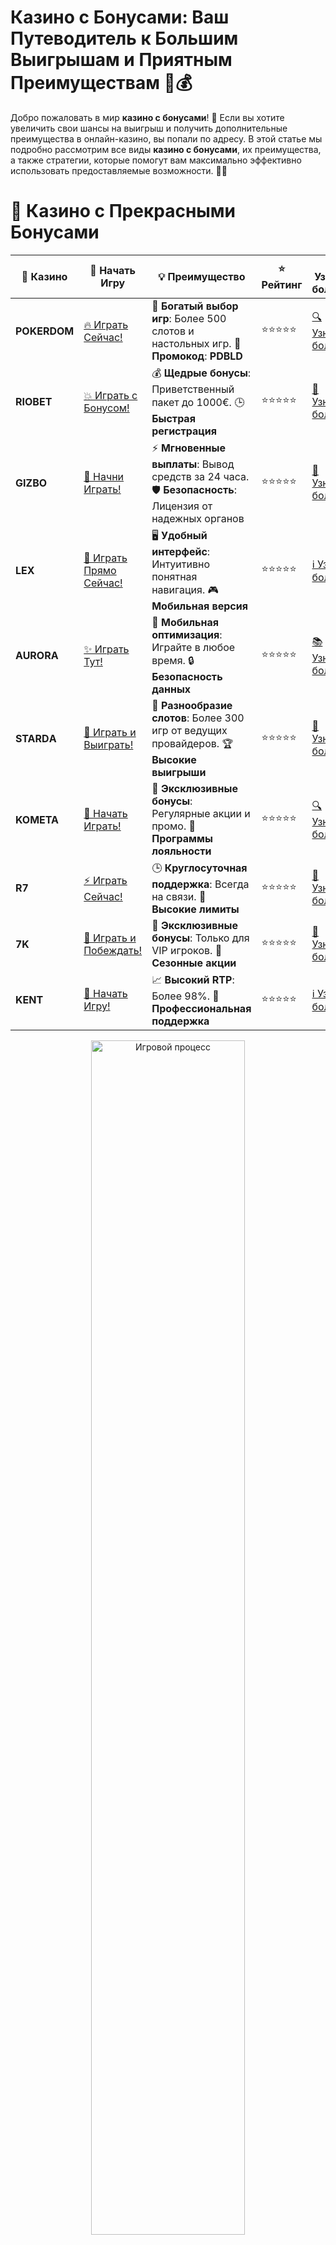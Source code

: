 # **Казино с Бонусами: Ваш Путеводитель к Большим Выигрышам и Приятным Преимуществам 🎰💰**

Добро пожаловать в мир **казино с бонусами**! 🌟 Если вы хотите увеличить свои шансы на выигрыш и получить дополнительные преимущества в онлайн-казино, вы попали по адресу. В этой статье мы подробно рассмотрим все виды **казино с бонусами**, их преимущества, а также стратегии, которые помогут вам максимально эффективно использовать предоставляемые возможности. 🤑🎉

# 🌟 Казино с Прекрасными Бонусами

| 🎲 **Казино** | 🔗 **Начать Игру** | 💡 **Преимущество** | ⭐ **Рейтинг** | 🔗 **Узнать больше** | 🆕 **Новая информация** |
|--------------|---------------------|---------------------|----------------|----------------------|-------------------------|
| **POKERDOM**  | [🔥 Играть Сейчас!](https://brandplay.link/4k77v2yx) | 🎉 **Богатый выбор игр**: Более 500 слотов и настольных игр. 🎁 **Промокод**: **PDBLD** | ⭐⭐⭐⭐⭐ | [🔍 Узнать больше](https://brandplay.link/4k77v2yx) | 🏆 **Победители турниров** получают эксклюзивные подарки! |
| **RIOBET**    | [💥 Играть с Бонусом!](https://brandplay.link/7xBLTPyj) | 💰 **Щедрые бонусы**: Приветственный пакет до 1000€. 🕒 **Быстрая регистрация** | ⭐⭐⭐⭐⭐ | [📖 Узнать больше](https://brandplay.link/7xBLTPyj) | 💬 **Поддержка 24/7** для комфортной игры в любое время! |
| **GIZBO**     | [🚀 Начни Играть!](https://brandplay.link/bprXw4YV) | ⚡ **Мгновенные выплаты**: Вывод средств за 24 часа. 🛡️ **Безопасность**: Лицензия от надежных органов | ⭐⭐⭐⭐⭐ | [📝 Узнать больше](https://brandplay.link/bprXw4YV) | 🔒 **SSL-шифрование** для максимальной безопасности данных игроков. |
| **LEX**       | [💎 Играть Прямо Сейчас!](https://brandplay.link/zW4hdDFV) | 🖥️ **Удобный интерфейс**: Интуитивно понятная навигация. 🎮 **Мобильная версия** | ⭐⭐⭐⭐⭐ | [ℹ️ Узнать больше](https://brandplay.link/zW4hdDFV) | 📱 **Поддержка всех мобильных устройств** для удобства игры в любом месте. |
| **AURORA**    | [✨ Играть Тут!](https://10trafic-stat2.com/click/668546556bcc6313411604bd/6766/13032/subaccount) | 📱 **Мобильная оптимизация**: Играйте в любое время. 🔒 **Безопасность данных** | ⭐⭐⭐⭐⭐ | [📚 Узнать больше](https://10trafic-stat2.com/click/668546556bcc6313411604bd/6766/13032/subaccount) | 🌍 **Международная лицензия** на деятельность в разных странах. |
| **STARDА**    | [🎉 Играть и Выиграть!](https://brandplay.link/fB7xwRFL) | 🎰 **Разнообразие слотов**: Более 300 игр от ведущих провайдеров. 🏆 **Высокие выигрыши** | ⭐⭐⭐⭐⭐ | [🔎 Узнать больше](https://brandplay.link/fB7xwRFL) | 🎉 **Ежемесячные турниры** с крупными призами! |
| **KOMETA**    | [🎁 Начать Играть!](https://brandplay.link/8ZymQJV8) | 🎁 **Эксклюзивные бонусы**: Регулярные акции и промо. 🔄 **Программы лояльности** | ⭐⭐⭐⭐⭐ | [🔍 Узнать больше](https://brandplay.link/8ZymQJV8) | 🌟 **Персонализированные предложения** для долгосрочных игроков. |
| **R7**        | [⚡ Играть Сейчас!](https://brandplay.link/bMd3Yjsw) | 🕒 **Круглосуточная поддержка**: Всегда на связи. 💸 **Высокие лимиты** | ⭐⭐⭐⭐⭐ | [📖 Узнать больше](https://brandplay.link/bMd3Yjsw) | 🎯 **Рейтинг игроков** для лучших участников. |
| **7K**        | [🎯 Играть и Побеждать!](https://brandplay.link/BvQyFShp) | 🌟 **Эксклюзивные бонусы**: Только для VIP игроков. 🎉 **Сезонные акции** | ⭐⭐⭐⭐⭐ | [📝 Узнать больше](https://brandplay.link/BvQyFShp) | 🥇 **Особые привилегии** для постоянных игроков. |
| **KENT**      | [🔑 Начать Игру!](https://brandplay.link/Fv2WP3js) | 📈 **Высокий RTP**: Более 98%. 💼 **Профессиональная поддержка** | ⭐⭐⭐⭐⭐ | [ℹ️ Узнать больше](https://brandplay.link/Fv2WP3js) | 💬 **Поддержка на нескольких языках** для удобства игроков. |

<div align="center"> <img src="https://i.pinimg.com/originals/1d/b3/25/1db325483acbe642c6d4e6fdd73a4988.gif" alt="Игровой процесс" width="70%"> </div>
---

# 🚀 Быстрые Выигрыши и Поддержка

| 🎲 **Казино** | 🔗 **Начать Игру** | 💡 **Преимущество** | ⭐ **Рейтинг** | 🔗 **Узнать больше** | 🆕 **Новая информация** |
|--------------|---------------------|---------------------|----------------|----------------------|-------------------------|
| **GAMA**      | [🎯 Играть Прямо Сейчас!](https://brandplay.link/j6NMKsDz) | 🔍 **Интуитивный интерфейс**: Легкость использования. 🏅 **Престижные турниры** | ⭐⭐⭐⭐☆ | [🔎 Узнать больше](https://brandplay.link/j6NMKsDz) | 🏆 **Турниры с большими призами** каждый месяц. |
| **ONION**     | [💥 Играть и Выигрывать!](https://brandplay.link/zBGRVpQ9) | 🤑 **Низкие ставки**: Идеально для начинающих. 🔄 **Быстрые выводы** | ⭐⭐⭐⭐☆ | [🔍 Узнать больше](https://brandplay.link/zBGRVpQ9) | 🎮 **Казино для новичков** с простыми правилами. |
| **ЧЕМПИОН**   | [🏅 Играть в Турнире!](https://temon-gter.cfd/go/lRq?p80412p304504pcc44t17455) | 🏅 **Лояльная программа**: Награды за активность. 🎁 **Ежемесячные бонусы** | ⭐⭐⭐⭐☆ | [📖 Узнать больше](https://temon-gter.cfd/go/lRq?p80412p304504pcc44t17455) | 🥇 **Турниры и лояльность** — каждый шаг вознаграждается. |
| **VAVADA**    | [🚀 Играть Без Ожидания!](https://vavadapartner.pro/?promo=ea5c9275-6854-4505-94fc-95ab18221945-linkb2) | 🚀 **Быстрая регистрация**: Начните играть мгновенно. 🔐 **Безопасные транзакции** | ⭐⭐⭐⭐☆ | [📝 Узнать больше](https://vavadapartner.pro/?promo=ea5c9275-6854-4505-94fc-95ab18221945-linkb2) | 🏆 **Программа для новых игроков** с бонусами за регистрацию. |
| **FRIENDS**   | [🎉 Играть и Развлекаться!](https://gofriends.mba/linkb2) | 🤝 **Социальные игры**: Играйте с друзьями. 🌐 **Мультиплатформенность** | ⭐⭐⭐⭐☆ | [ℹ️ Узнать больше](https://gofriends.mba/linkb2) | 🎮 **Играйте с друзьями** и зарабатывайте бонусы за совместные действия. |
| **1WIN**      | [⚡ Играть и Выигрывать!](https://brandplay.link/smXVpBbG) | 🏆 **Спортивные ставки**: Широкий выбор видов спорта. 💵 **Высокие коэффициенты** | ⭐⭐⭐⭐☆ | [📚 Узнать больше](https://brandplay.link/smXVpBbG) | ⚽ **Бонусы на спортивные ставки** для активных игроков. |
| **DRIP**      | [💥 Играть Сразу!](https://drp-ircp01.com/c07e6a3db) | 🌐 **Инновационные игры**: Новейшие игровые технологии. 🛡️ **Высокая безопасность** | ⭐⭐⭐⭐☆ | [🔎 Узнать больше](https://drp-ircp01.com/c07e6a3db) | 🔧 **Инновационные функции** для удобства игры. |
| **JOYCASINO** | [🎰 Играть И Побеждать!](https://rpc30.call2me.pro/?/ru/registration?apkpop=0&partner=p24970p3291217pc98f) | 🎁 **Приятные бонусы**: Ежедневные акции и подарки. 🕹️ **Разнообразие игр** | ⭐⭐⭐⭐☆ | [🔍 Узнать больше](https://rpc30.call2me.pro/?/ru/registration?apkpop=0&partner=p24970p3291217pc98f) | 🎉 **Щедрые фриспины** для новых игроков. |
| **PLAYFORTUNA** | [🔥 Играть С Бонусом!](https://fortunapromo.net/alt/playfortuna/registration?0dc4a9362a71feb7e3f165fb8e766f70) | 🎉 **Регулярные акции**: Бонусы, фриспины и многое другое. 🏅 **Турниры** | ⭐⭐⭐⭐☆ | [📚 Узнать больше](https://fortunapromo.net/alt/playfortuna/registration?0dc4a9362a71feb7e3f165fb8e766f70) | 🎯 **Выгодные предложения** на популярные игры. |
| **SYKAA**     | [💸 Играть Сейчас!](https://s-two-way.com/?source=linkb2&pid=30697) | 💸 **Доступные ставки**: Идеально для новичков. 🎁 **Щедрые бонусы** | ⭐⭐⭐⭐☆ | [🔍 Узнать больше](https://s-two-way.com/?source=linkb2&pid=30697) | 💥 **Акции с большими бонусами** для новичков и опытных игроков. |

<div align="center"> <img src="https://schaeffers-cdn.s3.amazonaws.com/images/default-source/schaeffers-cdn-images/default-images/sectors/bigstock-casino-gambling-concept-with-f-369012793.jpg?sfvrsn=493ad806_4" alt="Игровой процесс" width="70%"> </div>
---

# 💸 Казино с Привлекательными Программами Лояльности

| 🎲 **Казино** | 🔗 **Начать Игру** | 💡 **Преимущество** | ⭐ **Рейтинг** | 🔗 **Узнать больше** | 🆕 **Новая информация** |
|--------------|---------------------|---------------------|----------------|----------------------|-------------------------|
| **KOMETA**    | [🎯 Начни Играть!](https://brandplay.link/8ZymQJV8) | 🎁 **Эксклюзивные бонусы**: Регулярные акции и промо. 🔄 **Программы лояльности** | ⭐⭐⭐⭐⭐ | [🔍 Узнать больше](https://brandplay.link/8ZymQJV8) | 🌟 **Персонализированные предложения** для долгосрочных игроков. |
| **1Xslots**   | [🏅 Играть Прямо Сейчас!](https://brandplay.link/hSB1khtr) | 🎉 **Множество акций**: Еженедельные бонусы и турниры. 🛡️ **Безопасность** | ⭐⭐⭐⭐⭐ | [📚 Узнать больше](https://brandplay.link/hSB1khtr) | 🏅 **Награды за активность**: участники программы лояльности получают специальные привилегии. |
| **R7**        | [🚀 Играть Сейчас!](https://brandplay.link/bMd3Yjsw) | 🕒 **Круглосуточная поддержка**: Всегда на связи. 💸 **Высокие лимиты** | ⭐⭐⭐⭐⭐ | [📖 Узнать больше](https://brandplay.link/bMd3Yjsw) | 💬 **VIP-поддержка** для постоянных игроков с приоритетом. |

<div align="center"> <img src="https://i.pinimg.com/originals/1d/b3/25/1db325483acbe642c6d4e6fdd73a4988.gif" alt="Игровой процесс" width="70%"> </div>
---

## Что Такое Казино с Бонусами? 🎁✨

**Казино с бонусами** – это онлайн-платформы, предлагающие специальные бонусные предложения для привлечения новых игроков и поощрения постоянных клиентов. Бонусы могут значительно увеличить ваш игровой банкролл и предоставить дополнительные шансы на выигрыш без дополнительных затрат. 🏆💸

### Основные Типы Казино Бонусов

- **Приветственные Бонусы**: Щедрые предложения для новых игроков при первом депозите.
- **Бездепозитные Бонусы**: Бонусы, которые не требуют внесения депозита, позволяя начать игру бесплатно.
- **Бонусы на Пополнение Счета**: Дополнительные средства при внесении депозита после регистрации.
- **Фриспины**: Бесплатные вращения на определённых слотах.
- **Кэшбэк Бонусы**: Возврат части проигранных средств для минимизации рисков.
- **Лояльные Бонусы**: Награды для постоянных игроков, включая эксклюзивные предложения и VIP-программы.

## Как Получить Казино Бонусы? 🕹️💳

Получение **казино бонусов** – простой процесс, который включает несколько шагов:

1. **Выберите Надежное Казино**: Найдите лицензированное онлайн-казино с хорошей репутацией и привлекательными бонусными предложениями.
2. **Зарегистрируйтесь**: Создайте аккаунт, предоставив необходимую информацию.
3. **Внесите Депозит**: Если бонус требует депозита, выберите удобный способ оплаты и пополните счёт.
4. **Активируйте Бонус**: Введите промокод или следуйте инструкциям казино для активации бонуса.
5. **Начните Играть**: Используйте бонусные средства или фриспины для игры и увеличения своих шансов на выигрыш.

## Преимущества Казино Бонусов 🇷🇺🎉

Использование **казино бонусов** предоставляет множество преимуществ для игроков:

- **Увеличение Банковролла**: Бонусные средства позволяют играть дольше и делать больше ставок без дополнительных затрат.
- **Дополнительные Шансы на Выигрыш**: Бонусы, такие как фриспины и множители, повышают вероятность крупных выигрышей.
- **Возможность Изучить Игры**: Бездепозитные бонусы позволяют ознакомиться с играми казино без риска потери собственных средств.
- **Поощрения для Постоянных Игроков**: Лояльные бонусы и VIP-программы вознаграждают активных игроков за их преданность.

## Стратегии для Максимального Использования Казино Бонусов 🎯💵

Чтобы эффективно использовать **казино бонусы** и увеличить свои шансы на успех, воспользуйтесь следующими стратегиями:

- **Читайте Условия Бонусов**: Внимательно изучайте требования по отыгрышу и другие условия использования бонусов.
- **Выбирайте Бонусы с Высоким RTP**: Отдавайте предпочтение бонусам на игры с высоким коэффициентом возврата игроку (RTP).
- **Используйте Множители и Фриспины**: Максимизируйте свои выигрыши, используя бонусные фриспины и множители.
- **Следите за Акциями**: Регулярно проверяйте раздел акций в казино, чтобы не упустить выгодные предложения и временные бонусы.
- **Управляйте Банком**: Определите бюджет для игры и придерживайтесь его, чтобы избежать ненужных потерь.

## Преимущества Игры с Бонусами в Казино 🇷🇺💳

Игра с использованием **казино бонусов** имеет несколько ключевых преимуществ для российских игроков:

- **Удобство**: Многие бонусы доступны на русском языке и поддерживают рубли, что упрощает процесс регистрации и пополнения счёта.
- **Безопасность**: Лицензированные казино обеспечивают высокий уровень безопасности и защиту ваших данных.
- **Разнообразие Бонусов**: Широкий выбор бонусных предложений позволяет каждому игроку найти подходящий вариант.
- **Мобильная Совместимость**: Бонусы доступны как на ПК, так и на мобильных устройствах, что позволяет играть в любом месте и в любое время.
- **Круглосуточная Поддержка**: Профессиональная служба поддержки готова помочь вам в любое время суток.

## Часто Задаваемые Вопросы (FAQ) ❓📋

### Что такое приветственный бонус?

**Приветственный бонус** – это предложение от казино для новых игроков, которое обычно включает бонусные средства при первом депозите и/или бесплатные спины.

### Можно ли вывести бонусные средства сразу?

Нет, бонусные средства обычно подлежат требованиям по отыгрышу, которые необходимо выполнить перед выводом.

### Какие виды бездепозитных бонусов существуют?

Существуют фриспины, бонусные деньги и эксклюзивные предложения, которые позволяют начать игру без внесения депозита.

### Как увеличить шансы на отыгрыш бонуса?

Используйте стратегии управления банком, выбирайте игры с высоким RTP и следите за выполнением условий бонуса.

### Требуется ли регистрация для получения бонуса?

Да, большинство бонусов требуют регистрации в казино. Однако некоторые бездепозитные бонусы можно получить без регистрации.

## Заключение 🎉🏆

**Казино бонусы** – это отличный способ увеличить свои шансы на выигрыш и получить дополнительные преимущества в онлайн-казино. Благодаря разнообразию предложений, от приветственных бонусов до программ лояльности, каждый игрок может найти подходящий вариант, соответствующий его игровым предпочтениям и бюджету. Следуйте нашим рекомендациям, выбирайте надежные платформы и наслаждайтесь увлекательным игровым процессом с высокими шансами на выигрыш. Не упустите возможность воспользоваться **казино бонусами** и начать своё успешное игровое приключение уже сегодня! 🍀💎

---

*Играйте ответственно. Казино предназначено для лиц старше 18 лет. Помните о рисках, связанных с азартными играми, и играйте с умом.*
